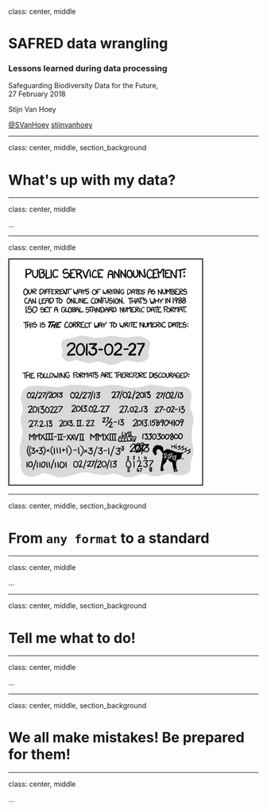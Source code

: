 class: center, middle

# SAFRED data wrangling
### Lessons learned during data processing

Safeguarding Biodiversity Data for the Future,<br>
27 February 2018

Stijn Van Hoey

<a href="https://twitter.com/svanhoey"><i class="fa fa-twitter" aria-hidden="true"></i> @SVanHoey</a>
<a href="https://github.com/stijnvanhoey"><i class="fa fa-github" aria-hidden="true"></i> stijnvanhoey</a>

---
class: center, middle, section_background

# What's up with my data?

---
class: center, middle

...

---
class: center, middle

![](./static/images/iso_8601.png)

---
class: center, middle, section_background

# From `any format` to a standard

---
class: center, middle

...


---
class: center, middle, section_background

# Tell me what to do!

---
class: center, middle

...

---
class: center, middle, section_background

#  We all make mistakes! Be prepared for them!

---
class: center, middle

...